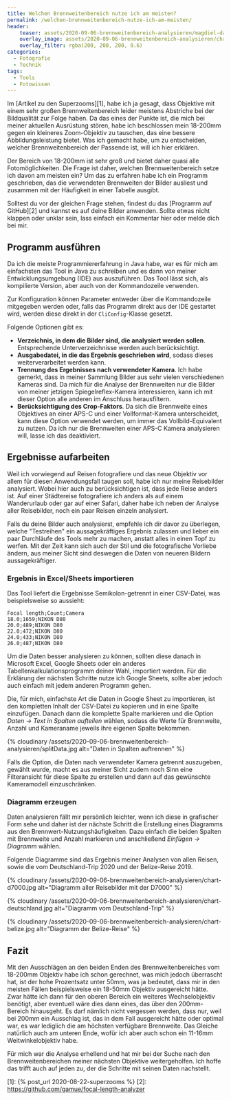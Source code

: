 ```yaml
---
title: Welchen Brennweitenbereich nutze ich am meisten?
permalink: /welchen-brennweitenbereich-nutze-ich-am-meisten/
header:
    teaser: assets/2020-09-06-brennweitenbereich-analysieren/magdiel-damas-sIUTqm5qu1I-unsplash.jpg
    overlay_image: assets/2020-09-06-brennweitenbereich-analysieren/chris-liverani-dBI_My696Rk-unsplash-c.jpg
    overlay_filter: rgba(200, 200, 200, 0.6)
categories:
  - Fotografie
  - Technik
tags:
  - Tools
  - Fotowissen
---
```


Im [Artikel zu den Superzooms][1], habe ich ja gesagt, dass Objektive mit einem sehr großen Brennweitenbereich leider 
meistens Abstriche bei der Bildqualität zur Folge haben. Da das eines der Punkte ist, 
die mich bei meiner aktuellen Ausrüstung stören, habe ich beschlossen mein 18-200mm gegen ein kleineres Zoom-Objektiv zu tauschen, 
das eine bessere Abbildungsleistung bietet. Was ich gemacht habe, um zu entscheiden, 
welcher Brennweitenbereich der Passende ist, will ich hier erklären.

Der Bereich von 18-200mm ist sehr groß und bietet daher quasi alle Fotomöglichkeiten. 
Die Frage ist daher, welchen Brennweitenbereich setze ich davon am meisten ein? Um das zu erfahren habe ich ein Programm geschrieben, 
das die verwendeten Brennweiten der Bilder ausliest und zusammen mit der Häufigkeit in einer Tabelle ausgibt.

Solltest du vor der gleichen Frage stehen, findest du das [Programm auf GitHub][2] und kannst es auf deine Bilder anwenden. 
Sollte etwas nicht klappen oder unklar sein, lass einfach ein Kommentar hier oder melde dich bei mir.

## Programm ausführen

Da ich die meiste Programmiererfahrung in Java habe, war es für mich am einfachsten das Tool in Java zu schreiben 
und es dann von meiner Entwicklungsumgebung (IDE) aus auszuführen. Das Tool lässt sich, als kompilierte Version, aber auch von der Kommandozeile verwenden.

Zur Konfiguration können Parameter entweder über die Kommandozeile mitgegeben werden oder, 
falls das Programm direkt aus der IDE gestartet wird, werden diese direkt in der `CliConfig`-Klasse gesetzt.

Folgende Optionen gibt es:

- **Verzeichnis, in dem die Bilder sind, die analysiert werden sollen**. Entsprechende Unterverzeichnisse werden auch berücksichtigt.
- **Ausgabedatei, in die das Ergebnis geschrieben wird**, sodass dieses weiterverarbeitet werden kann.
- **Trennung des Ergebnisses nach verwendeter Kamera**. 
    Ich habe gemerkt, dass in meiner Sammlung Bilder aus sehr vielen verschiedenen Kameras sind. 
    Da mich für die Analyse der Brennweiten nur die Bilder von meiner jetzigen Spiegelreflex-Kamera interessieren, 
    kann ich mit dieser Option alle anderen im Anschluss herausfiltern.
- **Berücksichtigung des Crop-Faktors**. Da sich die Brennweite eines Objektives an einer APS-C 
    und einer Vollformat-Kamera unterscheidet, kann diese Option verwendet werden, um immer das Vollbild-Equivalent zu nutzen. 
    Da ich nur die Brennweiten einer APS-C Kamera analysieren will, lasse ich das deaktiviert.

## Ergebnisse aufarbeiten

Weil ich vorwiegend auf Reisen fotografiere und das neue Objektiv vor allem für diesen Anwendungsfall taugen soll, 
habe ich nur meine Reisebilder analysiert. Wobei hier auch zu berücksichtigen ist, dass jede Reise anders ist. 
Auf einer Städtereise fotografiere ich anders als auf einem Wanderurlaub oder gar auf einer Safari, 
daher habe ich neben der Analyse aller Reisebilder, noch ein paar Reisen einzeln analysiert.

Falls du deine Bilder auch analysierst, empfehle ich dir davor zu überlegen, welche "Testreihen" ein aussagekräftiges Ergebnis zulassen 
und lieber ein paar Durchläufe des Tools mehr zu machen, anstatt alles in einen Topf zu werfen. 
Mit der Zeit kann sich auch der Stil und die fotografische Vorliebe ändern, 
aus meiner Sicht sind deswegen die Daten von neueren Bildern aussagekräftiger.

### Ergebnis in Excel/Sheets importieren

Das Tool liefert die Ergebnisse Semikolon-getrennt in einer CSV-Datei, was beispielsweise so aussieht:

```
Focal length;Count;Camera
18.0;1659;NIKON D80
20.0;489;NIKON D80
22.0;472;NIKON D80
24.0;433;NIKON D80
26.0;487;NIKON D80
```

Um die Daten besser analysieren zu können, sollten diese danach in Microsoft Excel, Google Sheets 
oder ein anderes Tabellenkalkulationsprogramm deiner Wahl, importiert werden. 
Für die Erklärung der nächsten Schritte nutze ich Google Sheets, sollte aber jedoch auch einfach mit jedem anderen Programm gehen.

Die, für mich, einfachste Art die Daten in Google Sheet zu importieren, ist den kompletten Inhalt der CSV-Datei zu kopieren 
und in eine Spalte einzufügen. Danach dann die komplette Spalte markieren und die Option *Daten -> Text in Spalten aufteilen* wählen, 
sodass die Werte für Brennweite, Anzahl und Kameraname jeweils ihre eigenen Spalte bekommen.

{% cloudinary /assets/2020-09-06-brennweitenbereich-analysieren/splitData.jpg alt="Daten in Spalten auftrennen" %}

Falls die Option, die Daten nach verwendeter Kamera getrennt auszugeben, gewählt wurde, 
macht es aus meiner Sicht zudem noch Sinn eine Filteransicht für diese Spalte zu erstellen 
und dann auf das gewünschte Kameramodell einzuschränken.

### Diagramm erzeugen

Daten analysieren fällt mir persönlich leichter, wenn ich diese in grafischer Form sehe 
und daher ist der nächste Schritt die Erstellung eines Diagramms aus den Brennwert-Nutzungshäufigkeiten. 
Dazu einfach die beiden Spalten mit Brennweite und Anzahl markieren und anschließend *Einfügen -> Diagramm* wählen.

Folgende Diagramme sind das Ergebnis meiner Analysen von allen Reisen, sowie die vom Deutschland-Trip 2020 und der Belize-Reise 2019.

{% cloudinary /assets/2020-09-06-brennweitenbereich-analysieren/chart-d7000.jpg alt="Diagramm aller Reisebilder mit der D7000" %}

{% cloudinary /assets/2020-09-06-brennweitenbereich-analysieren/chart-deutschland.jpg alt="Diagramm vom Deutschland-Trip" %}

{% cloudinary /assets/2020-09-06-brennweitenbereich-analysieren/chart-belize.jpg alt="Diagramm der Belize-Reise" %}

## Fazit

Mit den Ausschlägen an den beiden Enden des Brennweitenbereiches vom 18-200mm Objektiv habe ich schon gerechnet, 
was mich jedoch überrascht hat, ist der hohe Prozentsatz unter 50mm, was ja bedeutet, 
dass mir in den meisten Fällen beispielsweise ein 18-50mm Objektiv ausgereicht hätte. 
Zwar hätte ich dann für den oberen Bereich ein weiteres Wechselobjektiv benötigt, aber eventuell wäre dies dann eines, 
das über den 200mm-Bereich hinausgeht. Es darf nämlich nicht vergessen werden, dass nur, weil bei 200mm ein Ausschlag ist, 
das in dem Fall ausgereicht hätte oder optimal war, es war lediglich die am höchsten verfügbare Brennweite. 
Das Gleiche natürlich auch am unteren Ende, wofür ich aber auch schon ein 11-16mm Weitwinkelobjektiv habe.

Für mich war die Analyse erhellend und hat mir bei der Suche nach den Brennweitenbereichen meiner nächsten Objektive weitergeholfen. 
Ich hoffe das trifft auch auf jeden zu, der die Schritte mit seinen Daten nachstellt. 



[1]: {% post_url 2020-08-22-superzooms %}
[2]: https://github.com/gamue/focal-length-analyzer
